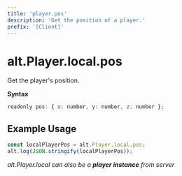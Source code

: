 ```yaml
---
title: 'player.pos'
description: 'Get the position of a player.'
prefix: '[Client]'
---
```


# alt.Player.local.pos

Get the player's position.

**Syntax**

```js
readonly pos: { x: number, y: number, z: number };
```

## Example Usage

```js
const localPlayerPos = alt.Player.local.pos;
alt.log(JSON.stringify(localPlayerPos));
```

_alt.Player.local can also be a **player instance** from server_
